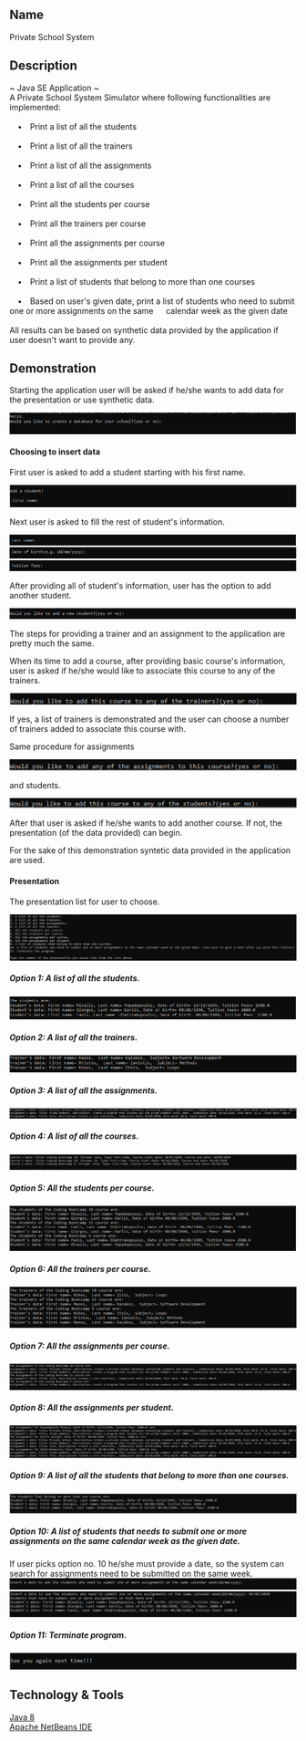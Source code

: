 
## Name

Private School System

## Description

~ Java SE Application ~\
A Private School System Simulator where following functionalities are implemented:\
\
&emsp;&#8226;&emsp;Print a list of all the students\
\
&emsp;&#8226;&emsp;Print a list of all the trainers\
\
&emsp;&#8226;&emsp;Print a list of all the assignments\
\
&emsp;&#8226;&emsp;Print a list of all the courses\
\
&emsp;&#8226;&emsp;Print all the students per course\
\
&emsp;&#8226;&emsp;Print all the trainers per course\
\
&emsp;&#8226;&emsp;Print all the assignments per course\
\
&emsp;&#8226;&emsp;Print all the assignments per student\
\
&emsp;&#8226;&emsp;Print a list of students that belong to more than one courses\
\
&emsp;&#8226;&emsp;Based on user's given date, print a list of students who need to submit one or more assignments on the same &emsp;&nbsp;calendar week as the given date\
\
All results can be based on synthetic data provided by the application if user doesn't want to provide any.

## Demonstration

Starting the application user will be asked if he/she wants to add data for the presentation or use synthetic data.

<img src="screenshots/hello.PNG" />

#### Choosing to insert data

First user is asked to add a student starting with his first name.

<img src="screenshots/first-name.PNG" />

Next user is asked to fill the rest of student's information.

<img src="screenshots/last-name.PNG" />
<img src="screenshots/date-of-birth.PNG" />
<img src="screenshots/tuition-fees.PNG" />

After providing all of student's information, user has the option to add another student.

<img src="screenshots/add-another-student.PNG" />

The steps for providing a trainer and an assignment to the application are pretty much the same.

When its time to add a course, after providing basic course's information, user is asked if he/she would like to associate this course to any of the trainers.

<img src="screenshots/add-course-to-trainer.PNG" />

If yes, a list of trainers is demonstrated and the user can choose a number of trainers added to associate this course with.

Same procedure for assignments

<img src="screenshots/add-assignment-to-course.PNG" />

and students.

<img src="screenshots/add-course-to-student.PNG" />

After that user is asked if he/she wants to add another course. If not, the presentation (of the data provided) can begin.

For the sake of this demonstration syntetic data provided in the application are used.

#### Presentation

The presentation list for user to choose.

<img src="screenshots/presentation-options.PNG" />

##### Option 1: A list of all the students.

<img src="screenshots/students-list.PNG" />

##### Option 2: A list of all the trainers.

<img src="screenshots/trainers-list.PNG" />

##### Option 3: A list of all the assignments.

<img src="screenshots/assignments-list.PNG" />

##### Option 4: A list of all the courses.

<img src="screenshots/courses-list.PNG" />

##### Option 5: All the students per course.

<img src="screenshots/students-on-course-list.PNG" />

##### Option 6: All the trainers per course.

<img src="screenshots/trainers-on-course-list.PNG" />

##### Option 7: All the assignments per course.

<img src="screenshots/assignments-on-course-list.PNG" />

##### Option 8: All the assignments per student.

<img src="screenshots/assignments-per-student-list.PNG" />

##### Option 9: A list of all the students that belong to more than one courses.

<img src="screenshots/students-on-more-than-one-course-list.PNG" />

##### Option 10: A list of students that needs to submit one or more assignments on the same calendar week as the given date.

If user picks option no. 10 he/she must provide a date, so the system can search for assignments need to be submitted on the same week.
<img src="screenshots/insert-date-for-students-need-to-submit-assignment.PNG" />
<img src="screenshots/students-need-to-submit-assignment-on-same-week-list.PNG" />

##### Option 11: Terminate program.

<img src="screenshots/terminate-program.PNG" />

## Technology & Tools

<a href="https://www.java.com/en/download/">Java 8</a> <br>
<a href="https://netbeans.org/">Apache NetBeans IDE</a>
